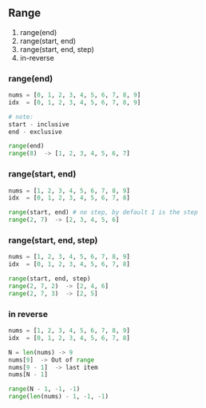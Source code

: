 ## Range

1. range(end)
2. range(start, end)
3. range(start, end, step)
4. in-reverse

### range(end)

```py
nums = [0, 1, 2, 3, 4, 5, 6, 7, 8, 9]
idx  = [0, 1, 2, 3, 4, 5, 6, 7, 8, 9]

# note:
start - inclusive
end - exclusive

range(end)
range(8)  -> [1, 2, 3, 4, 5, 6, 7]
```

### range(start, end)

```py
nums = [1, 2, 3, 4, 5, 6, 7, 8, 9]
idx  = [0, 1, 2, 3, 4, 5, 6, 7, 8]

range(start, end) # no step, by default 1 is the step
range(2, 7)  -> [2, 3, 4, 5, 6]
```

### range(start, end, step)

```py
nums = [1, 2, 3, 4, 5, 6, 7, 8, 9]
idx  = [0, 1, 2, 3, 4, 5, 6, 7, 8]

range(start, end, step)
range(2, 7, 2)  -> [2, 4, 6]
range(2, 7, 3)  -> [2, 5]
```

### in reverse

```py
nums = [1, 2, 3, 4, 5, 6, 7, 8, 9]
idx  = [0, 1, 2, 3, 4, 5, 6, 7, 8]

N = len(nums) -> 9
nums[9]  -> Out of range
nums[9 - 1]  -> last item
nums[N - 1]

range(N - 1, -1, -1)
range(len(nums) - 1, -1, -1)
```
